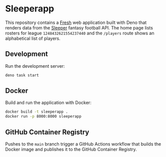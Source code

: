 # Sleeperapp

This repository contains a [Fresh](https://fresh.deno.dev) web application built
with Deno that renders data from the [Sleeper](https://sleeper.com) fantasy
football API. The home page lists rosters for league `1248432621554237440` and
the `/players` route shows an alphabetical list of players.

## Development

Run the development server:

```sh
deno task start
```

## Docker

Build and run the application with Docker:

```sh
docker build -t sleeperapp .
docker run -p 8000:8000 sleeperapp
```

## GitHub Container Registry

Pushes to the `main` branch trigger a GitHub Actions workflow that builds the
Docker image and publishes it to the GitHub Container Registry.
